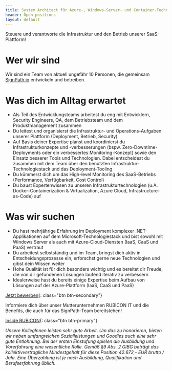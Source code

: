 ```yaml
---
title: System Architect für Azure-, Windows-Server- und Container-Technologien im Development-Team m/w/d (Vollzeit/Teilzeit)
header: Open positions
layout: default
---
```


Steuere und verantworte die Infrastruktur und den Betrieb unserer SaaS-Plattform!

# Wer wir sind

Wir sind ein Team von aktuell ungefähr 10 Personen, die gemeinsam [SignPath.io](https://signpath.io) entwickeln und betreiben.

# Was dich im Alltag erwartet

* Als Teil des Entwicklungsteams arbeitest du eng mit Entwicklern, Security Engineers, QA, dem Betriebsteam und dem Produktmanagement zusammen
* Du leitest und organisierst die Infrastruktur- und Operations-Aufgaben unserer Plattform (Deployment, Betrieb, Security)
* Auf Basis deiner Expertise planst und koordinierst du Infrastrukturkonzepte und -verbesserungen (bspw. Zero-Downtime-Deployments oder ein verbessertes Monitoring-Konzept) sowie den Einsatz besserer Tools und Technologien. Dabei entscheidest du zusammen mit dem Team über den benutzten Infrastruktur-Technologiestack und das Deployment-Tooling
* Du kümmerst dich um das High-level Monitoring des SaaS-Betriebs (Performance, Verfügbarkeit, Cost Control)
* Du baust Expertenwissen zu unseren Infrastrukturtechnologien (u.A. Docker-Containerization & Virtualization, Azure Cloud, Infrastructure-as-Code) auf

# Was wir suchen

* Du hast mehrjährige Erfahrung im Deployment komplexer .NET-Applikationen auf dem Microsoft-Technologiestack und bist sowohl mit Windows Server als auch mit Azure-Cloud-Diensten (IaaS, CaaS und PaaS) vertraut
* Du arbeitest selbstständig und im Team, bringst dich aktiv in Entscheidungsprozesse ein, erforschst gerne neue Technologien und gibst dein Wissen weiter
* Hohe Qualität ist für dich besonders wichtig und es bereitet dir Freude, die von dir gefundenen Lösungen laufend iterativ zu verbessern
* Idealerweise hast du bereits einige Expertise beim Aufbau von Lösungen auf der Azure-Plattform (IaaS, CaaS und PaaS)

[Jetzt bewerben](https://www.rubicon.eu/karriere/bewerbungsformular/?JobId=System%20Architect%20SignPath&SourceId=signpath.io){: class="btn btn-secondary"}

Informiere dich über unser Mutterunternehmen RUBICON IT und die Benefits, die auch für das SignPath-Team bereitstehen!

[Inside RUBICON](https://www.rubicon.eu/karriere/inside-rubicon/){: class="btn btn-primary"}

*Unsere KollegInnen leisten sehr gute Arbeit. Um das zu honorieren, bieten wir neben umfangreichen Sozialleistungen und Goodies auch eine sehr gute Entlohnung. Bei der ersten Einstufung spielen die Ausbildung und Vorerfahrung eine wesentliche Rolle. Gemäß §9 Abs. 2 GlBG beträgt das kollektivvertragliche Mindestgehalt für diese Position 42.672,- EUR brutto / Jahr. Eine Überzahlung ist je nach Ausbildung, Qualifikation und Berufserfahrung üblich.*